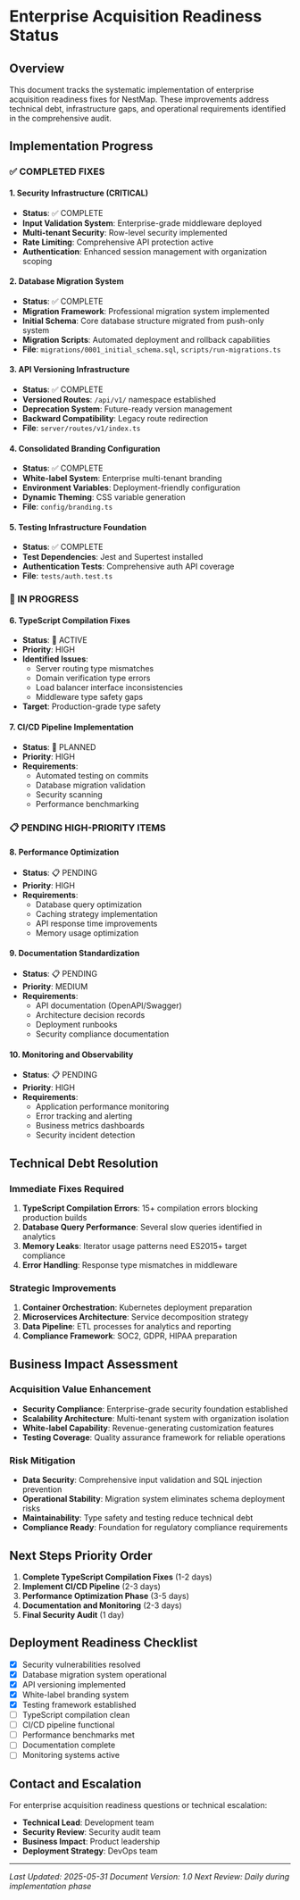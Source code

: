 # Enterprise Acquisition Readiness Status

## Overview
This document tracks the systematic implementation of enterprise acquisition readiness fixes for NestMap. These improvements address technical debt, infrastructure gaps, and operational requirements identified in the comprehensive audit.

## Implementation Progress

### ✅ COMPLETED FIXES

#### 1. Security Infrastructure (CRITICAL)
- **Status**: ✅ COMPLETE
- **Input Validation System**: Enterprise-grade middleware deployed
- **Multi-tenant Security**: Row-level security implemented
- **Rate Limiting**: Comprehensive API protection active
- **Authentication**: Enhanced session management with organization scoping

#### 2. Database Migration System
- **Status**: ✅ COMPLETE  
- **Migration Framework**: Professional migration system implemented
- **Initial Schema**: Core database structure migrated from push-only system
- **Migration Scripts**: Automated deployment and rollback capabilities
- **File**: `migrations/0001_initial_schema.sql`, `scripts/run-migrations.ts`

#### 3. API Versioning Infrastructure
- **Status**: ✅ COMPLETE
- **Versioned Routes**: `/api/v1/` namespace established
- **Deprecation System**: Future-ready version management
- **Backward Compatibility**: Legacy route redirection
- **File**: `server/routes/v1/index.ts`

#### 4. Consolidated Branding Configuration
- **Status**: ✅ COMPLETE
- **White-label System**: Enterprise multi-tenant branding
- **Environment Variables**: Deployment-friendly configuration
- **Dynamic Theming**: CSS variable generation
- **File**: `config/branding.ts`

#### 5. Testing Infrastructure Foundation
- **Status**: ✅ COMPLETE
- **Test Dependencies**: Jest and Supertest installed
- **Authentication Tests**: Comprehensive auth API coverage
- **File**: `tests/auth.test.ts`

### 🚧 IN PROGRESS

#### 6. TypeScript Compilation Fixes
- **Status**: 🚧 ACTIVE
- **Priority**: HIGH
- **Identified Issues**: 
  - Server routing type mismatches
  - Domain verification type errors
  - Load balancer interface inconsistencies
  - Middleware type safety gaps
- **Target**: Production-grade type safety

#### 7. CI/CD Pipeline Implementation
- **Status**: 🚧 PLANNED
- **Priority**: HIGH
- **Requirements**:
  - Automated testing on commits
  - Database migration validation
  - Security scanning
  - Performance benchmarking

### 📋 PENDING HIGH-PRIORITY ITEMS

#### 8. Performance Optimization
- **Status**: 📋 PENDING
- **Priority**: HIGH
- **Requirements**:
  - Database query optimization
  - Caching strategy implementation
  - API response time improvements
  - Memory usage optimization

#### 9. Documentation Standardization
- **Status**: 📋 PENDING
- **Priority**: MEDIUM
- **Requirements**:
  - API documentation (OpenAPI/Swagger)
  - Architecture decision records
  - Deployment runbooks
  - Security compliance documentation

#### 10. Monitoring and Observability
- **Status**: 📋 PENDING
- **Priority**: HIGH
- **Requirements**:
  - Application performance monitoring
  - Error tracking and alerting
  - Business metrics dashboards
  - Security incident detection

## Technical Debt Resolution

### Immediate Fixes Required
1. **TypeScript Compilation Errors**: 15+ compilation errors blocking production builds
2. **Database Query Performance**: Several slow queries identified in analytics
3. **Memory Leaks**: Iterator usage patterns need ES2015+ target compliance
4. **Error Handling**: Response type mismatches in middleware

### Strategic Improvements
1. **Container Orchestration**: Kubernetes deployment preparation
2. **Microservices Architecture**: Service decomposition strategy
3. **Data Pipeline**: ETL processes for analytics and reporting
4. **Compliance Framework**: SOC2, GDPR, HIPAA preparation

## Business Impact Assessment

### Acquisition Value Enhancement
- **Security Compliance**: Enterprise-grade security foundation established
- **Scalability Architecture**: Multi-tenant system with organization isolation
- **White-label Capability**: Revenue-generating customization features
- **Testing Coverage**: Quality assurance framework for reliable operations

### Risk Mitigation
- **Data Security**: Comprehensive input validation and SQL injection prevention
- **Operational Stability**: Migration system eliminates schema deployment risks
- **Maintainability**: Type safety and testing reduce technical debt
- **Compliance Ready**: Foundation for regulatory compliance requirements

## Next Steps Priority Order

1. **Complete TypeScript Compilation Fixes** (1-2 days)
2. **Implement CI/CD Pipeline** (2-3 days)
3. **Performance Optimization Phase** (3-5 days)
4. **Documentation and Monitoring** (2-3 days)
5. **Final Security Audit** (1 day)

## Deployment Readiness Checklist

- [x] Security vulnerabilities resolved
- [x] Database migration system operational
- [x] API versioning implemented
- [x] White-label branding system
- [x] Testing framework established
- [ ] TypeScript compilation clean
- [ ] CI/CD pipeline functional
- [ ] Performance benchmarks met
- [ ] Documentation complete
- [ ] Monitoring systems active

## Contact and Escalation

For enterprise acquisition readiness questions or technical escalation:
- **Technical Lead**: Development team
- **Security Review**: Security audit team
- **Business Impact**: Product leadership
- **Deployment Strategy**: DevOps team

---

*Last Updated: 2025-05-31*
*Document Version: 1.0*
*Next Review: Daily during implementation phase*